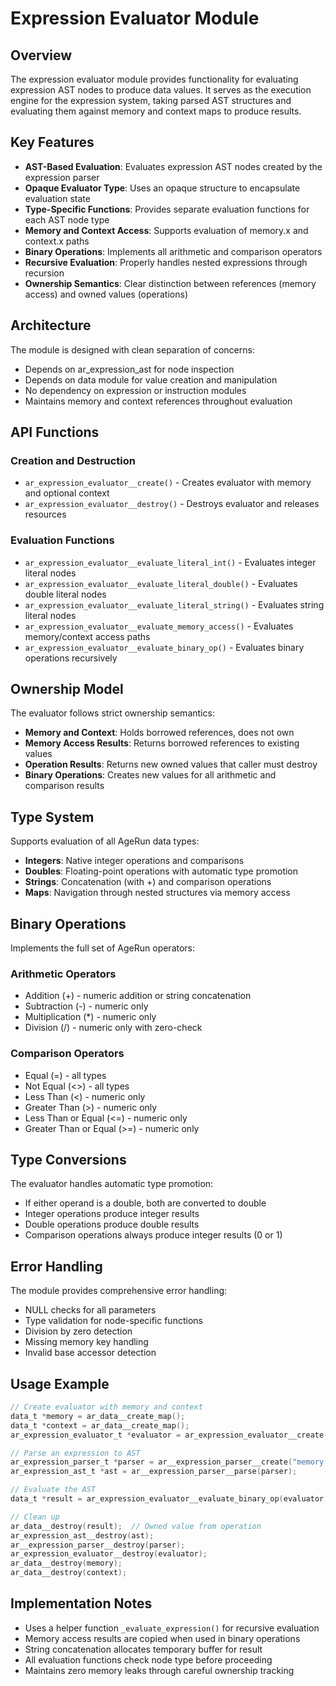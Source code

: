 # Expression Evaluator Module

## Overview

The expression evaluator module provides functionality for evaluating expression AST nodes to produce data values. It serves as the execution engine for the expression system, taking parsed AST structures and evaluating them against memory and context maps to produce results.

## Key Features

- **AST-Based Evaluation**: Evaluates expression AST nodes created by the expression parser
- **Opaque Evaluator Type**: Uses an opaque structure to encapsulate evaluation state
- **Type-Specific Functions**: Provides separate evaluation functions for each AST node type
- **Memory and Context Access**: Supports evaluation of memory.x and context.x paths
- **Binary Operations**: Implements all arithmetic and comparison operators
- **Recursive Evaluation**: Properly handles nested expressions through recursion
- **Ownership Semantics**: Clear distinction between references (memory access) and owned values (operations)

## Architecture

The module is designed with clean separation of concerns:
- Depends on ar_expression_ast for node inspection
- Depends on data module for value creation and manipulation  
- No dependency on expression or instruction modules
- Maintains memory and context references throughout evaluation

## API Functions

### Creation and Destruction

- `ar_expression_evaluator__create()` - Creates evaluator with memory and optional context
- `ar_expression_evaluator__destroy()` - Destroys evaluator and releases resources

### Evaluation Functions

- `ar_expression_evaluator__evaluate_literal_int()` - Evaluates integer literal nodes
- `ar_expression_evaluator__evaluate_literal_double()` - Evaluates double literal nodes
- `ar_expression_evaluator__evaluate_literal_string()` - Evaluates string literal nodes
- `ar_expression_evaluator__evaluate_memory_access()` - Evaluates memory/context access paths
- `ar_expression_evaluator__evaluate_binary_op()` - Evaluates binary operations recursively

## Ownership Model

The evaluator follows strict ownership semantics:
- **Memory and Context**: Holds borrowed references, does not own
- **Memory Access Results**: Returns borrowed references to existing values
- **Operation Results**: Returns new owned values that caller must destroy
- **Binary Operations**: Creates new values for all arithmetic and comparison results

## Type System

Supports evaluation of all AgeRun data types:
- **Integers**: Native integer operations and comparisons
- **Doubles**: Floating-point operations with automatic type promotion
- **Strings**: Concatenation (with +) and comparison operations
- **Maps**: Navigation through nested structures via memory access

## Binary Operations

Implements the full set of AgeRun operators:

### Arithmetic Operators
- Addition (+) - numeric addition or string concatenation
- Subtraction (-) - numeric only
- Multiplication (*) - numeric only  
- Division (/) - numeric only with zero-check

### Comparison Operators
- Equal (=) - all types
- Not Equal (<>) - all types
- Less Than (<) - numeric only
- Greater Than (>) - numeric only
- Less Than or Equal (<=) - numeric only
- Greater Than or Equal (>=) - numeric only

## Type Conversions

The evaluator handles automatic type promotion:
- If either operand is a double, both are converted to double
- Integer operations produce integer results
- Double operations produce double results
- Comparison operations always produce integer results (0 or 1)

## Error Handling

The module provides comprehensive error handling:
- NULL checks for all parameters
- Type validation for node-specific functions
- Division by zero detection
- Missing memory key handling
- Invalid base accessor detection

## Usage Example

```c
// Create evaluator with memory and context
data_t *memory = ar_data__create_map();
data_t *context = ar_data__create_map();
ar_expression_evaluator_t *evaluator = ar_expression_evaluator__create(memory, context);

// Parse an expression to AST
ar_expression_parser_t *parser = ar__expression_parser__create("memory.x + 5");
ar_expression_ast_t *ast = ar__expression_parser__parse(parser);

// Evaluate the AST
data_t *result = ar_expression_evaluator__evaluate_binary_op(evaluator, ast);

// Clean up
ar_data__destroy(result);  // Owned value from operation
ar_expression_ast__destroy(ast);
ar__expression_parser__destroy(parser);
ar_expression_evaluator__destroy(evaluator);
ar_data__destroy(memory);
ar_data__destroy(context);
```

## Implementation Notes

- Uses a helper function `_evaluate_expression()` for recursive evaluation
- Memory access results are copied when used in binary operations
- String concatenation allocates temporary buffer for result
- All evaluation functions check node type before proceeding
- Maintains zero memory leaks through careful ownership tracking